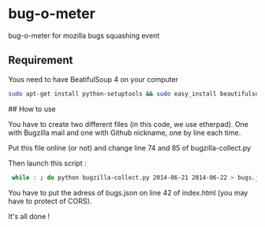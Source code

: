 bug-o-meter
===========

bug-o-meter for mozilla bugs squashing event


## Requirement

Yous need to have BeatifulSoup 4 on your computer
``` sh
sudo apt-get install python-setuptools && sudo easy_install beautifulsoup4
```

## How to use

You have to create two different files (in this code, we use etherpad). One with Bugzilla mail and one with Github nickname, one by line each time.

Put this file online (or not) and change line 74 and 85 of bugzilla-collect.py

Then launch this script :

``` sh
 while : ; do python bugzilla-collect.py 2014-06-21 2014-06-22 > bugs.json.tmp && mv bugs.json.tmp bugs.json ; sleep 60; done
``` 

You have to put the adress of bugs.json on line 42 of index.html (you may have to protect of CORS).

It's all done !
